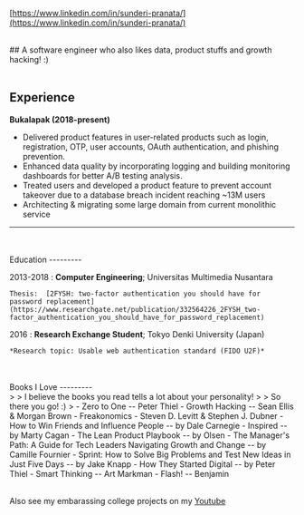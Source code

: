 [https://www.linkedin.com/in/sunderi-pranata/](https://www.linkedin.com/in/sunderi-pranata/)

<br>
## A software engineer who also likes data, product stuffs and growth hacking! :)
<br>
<br>

Experience
----------

**Bukalapak (2018-present)**

* Delivered product features in user-related products such as login, registration, OTP, user accounts, OAuth authentication, and phishing prevention.
* Enhanced data quality by incorporating logging and building monitoring dashboards for better A/B testing analysis.
* Treated users and developed a product feature to prevent account takeover due to a database breach incident reaching ~13M users
* Architecting & migrating some large domain from current monolithic service

---
<br>
<br>
Education
---------

2013-2018
:   **Computer Engineering**; Universitas Multimedia Nusantara

    Thesis:  [2FYSH: two-factor authentication you should have for password replacement](https://www.researchgate.net/publication/332564226_2FYSH_two-factor_authentication_you_should_have_for_password_replacement)

2016
:   **Research Exchange Student**; Tokyo Denki University (Japan)

    *Research topic: Usable web authentication standard (FIDO U2F)*

<br>
<br>
Books I Love
---------
<br>
>
> I believe the books you read tells a lot about your personality!
> 
> So there you go! :)
> 
- Zero to One -- Peter Thiel
- Growth Hacking -- Sean Ellis & Morgan Brown
- Freakonomics - Steven D. Levitt & Stephen J. Dubner
- How to Win Friends and Influence People -- by Dale Carnegie
- Inspired -- by Marty Cagan
- The Lean Product Playbook -- by Olsen
- The Manager's Path: A Guide for Tech Leaders Navigating Growth and Change -- by Camille Fournier
- Sprint: How to Solve Big Problems and Test New Ideas in Just Five Days -- by Jake Knapp
- How They Started Digital -- by Peter Thiel
- Smart Thinking -- Art Markman
- Flash! -- Benjamin
<br>
<br>

Also see my embarassing college projects on my [Youtube](https://www.youtube.com/channel/UCgKXDlkL4KGXS38Obvxnygw)
